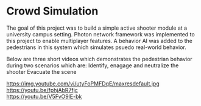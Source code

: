 # Crowd Simulation
The goal of this project was to build a simple active shooter module at a university campus setting. Photon network framework was implemented to this project to enable  multiplayer features. A behavior AI was added to the pedestrians in this system which simulates psuedo real-world behavior. 

Below are three short videos which demonstrates the pedestrian behavior during two scenarios which are: 
Identify, enagage and neutralize the shooter
Evacuate the scene


https://img.youtube.com/vi/utyFoPMFDqE/maxresdefault.jpg  <br />
https://youtu.be/fphjAbR7fjc <br />
https://youtu.be/V5FvO9lE-bk <br />

